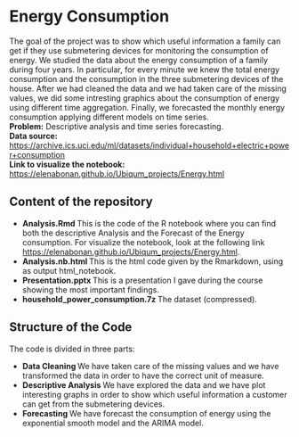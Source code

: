 # Energy Consumption
The goal of the project was to show which useful information a family can get if they use submetering devices for monitoring the consumption of energy. We studied the data about the energy consumption of a family during four years. In particular, for every minute we knew the total energy consumption and the consumption in the three submetering devices of the house. After we had cleaned the data and we had taken care of the missing values, we did some intresting graphics about the consumption of energy using different time aggregation. Finally, we forecasted the monthly energy consumption applying different models on time series. <br>
<b> Problem:</b> Descriptive analysis and time series forecasting. <br>
<b> Data source:</b> https://archive.ics.uci.edu/ml/datasets/individual+household+electric+power+consumption <br>
<b> Link to visualize the notebook: </b> https://elenabonan.github.io/Ubiqum_projects/Energy.html

## Content of the repository
- <b> Analysis.Rmd </b> This is the code of the R notebook where you can find both the descriptive Analysis and the Forecast of the Energy consumption. For visualize the notebook, look at the following link https://elenabonan.github.io/Ubiqum_projects/Energy.html.
- <b> Analysis.nb.html </b> This is the html code given by the Rmarkdown, using as output html_notebook.
- <b> Presentation.pptx </b> This is a presentation I gave during the course showing the most important findings. 
- <b> household_power_consumption.7z </b> The dataset (compressed).

## Structure of the Code 
The code is divided in three parts:
- <b> Data Cleaning </b> We have taken care of the missing values and we have transformed the data in order to have the correct unit of measure.
- <b> Descriptive Analysis </b> We have explored the data and we have plot interesting graphs in order to show which useful information a customer can get from the submetering devices.
- <b> Forecasting </b> We have forecast the consumption of energy using the exponential smooth model and the ARIMA model.
